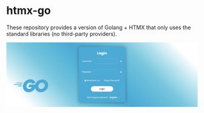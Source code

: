 # htmx-go

These repository provides a version of Golang + HTMX that only uses the standard libraries (no third-party providers).

![screenshot](screenshot.png)
